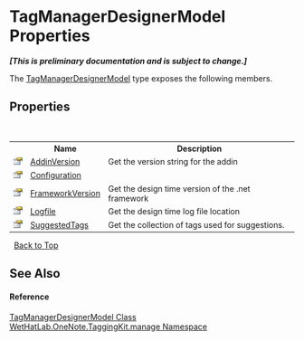 # TagManagerDesignerModel Properties
 _**\[This is preliminary documentation and is subject to change.\]**_

The <a href="832685a8-ae88-96ec-f024-ee5a974b0262">TagManagerDesignerModel</a> type exposes the following members.


## Properties
&nbsp;<table><tr><th></th><th>Name</th><th>Description</th></tr><tr><td>![Public property](media/pubproperty.gif "Public property")</td><td><a href="587cd3e0-e3c6-68e8-88b4-a89be78ef924">AddinVersion</a></td><td>
Get the version string for the addin</td></tr><tr><td>![Public property](media/pubproperty.gif "Public property")</td><td><a href="cb7faa78-8d3b-f106-a2ff-2d82e98bf515">Configuration</a></td><td /></tr><tr><td>![Public property](media/pubproperty.gif "Public property")</td><td><a href="ca22b196-1cf6-a13e-bfb0-bf834d2d880b">FrameworkVersion</a></td><td>
Get the design time version of the .net framework</td></tr><tr><td>![Public property](media/pubproperty.gif "Public property")</td><td><a href="93d66c67-e1fc-2aa4-edfa-b6c32b762500">Logfile</a></td><td>
Get the design time log file location</td></tr><tr><td>![Public property](media/pubproperty.gif "Public property")</td><td><a href="1bdc769a-a36b-e07a-0ef0-c0f2d70d8b57">SuggestedTags</a></td><td>
Get the collection of tags used for suggestions.</td></tr></table>&nbsp;
<a href="#tagmanagerdesignermodel-properties">Back to Top</a>

## See Also


#### Reference
<a href="832685a8-ae88-96ec-f024-ee5a974b0262">TagManagerDesignerModel Class</a><br /><a href="6c09c3a7-2ecd-33d5-2ed0-acefd996500f">WetHatLab.OneNote.TaggingKit.manage Namespace</a><br />